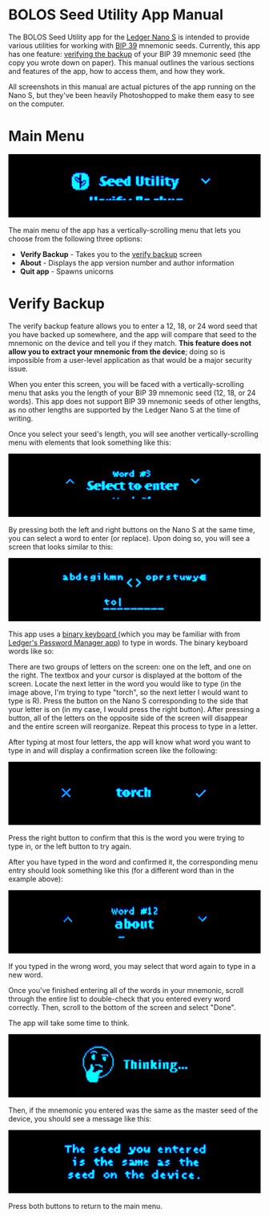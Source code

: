 # BOLOS Seed Utility App Manual

The BOLOS Seed Utility app for the [Ledger Nano
S](https://github.com/LedgerHQ/ledger-nano-s) is intended to provide various
utilities for working with [BIP
39](https://github.com/bitcoin/bips/blob/master/bip-0039.mediawiki) mnemonic
seeds. Currently, this app has one feature: [verifying the
backup](#verify-backup) of your BIP 39 mnemonic seed (the copy you wrote down on
paper). This manual outlines the various sections and features of the app, how
to access them, and how they work.

All screenshots in this manual are actual pictures of the app running on the
Nano S, but they've been heavily Photoshopped to make them easy to see on the
computer.

# Main Menu

![Main Menu](pictures/main_menu.png)

The main menu of the app has a vertically-scrolling menu that lets you choose
from the following three options:

- **Verify Backup** - Takes you to the [verify backup](#verify-backup) screen
- **About** - Displays the app version number and author information
- **Quit app** - Spawns unicorns

# Verify Backup

The verify backup feature allows you to enter a 12, 18, or 24 word seed that you
have backed up somewhere, and the app will compare that seed to the mnemonic on
the device and tell you if they match. **This feature does not allow you to
extract your mnemonic from the device**; doing so is impossible from a
user-level application as that would be a major security issue.

When you enter this screen, you will be faced with a vertically-scrolling menu
that asks you the length of your BIP 39 mnemonic seed (12, 18, or 24 words).
This app does not support BIP 39 mnemonic seeds of other lengths, as no other
lengths are supported by the Ledger Nano S at the time of writing.

Once you select your seed's length, you will see another vertically-scrolling
menu with elements that look something like this:

![Enter Seed 1](pictures/enter_seed_1.png)

By pressing both the left and right buttons on the Nano S at the same time, you
can select a word to enter (or replace). Upon doing so, you will see a screen
that looks similar to this:

![Enter Word](pictures/enter_word.png)

This app uses a [binary keyboard
](https://github.com/parkerhoyes/bolos-user-interface#binary-keyboard-module)
(which you may be familiar with from [Ledger's Password Manager
app](https://github.com/LedgerHQ/blue-app-password-manager)) to type in words.
The binary keyboard words like so:

There are two groups of letters on the screen: one on the left, and one on the
right. The textbox and your cursor is displayed at the bottom of the screen.
Locate the next letter in the word you would like to type (in the image above,
I'm trying to type "torch", so the next letter I would want to type is R). Press
the button on the Nano S corresponding to the side that your letter is on (in my
case, I would press the right button). After pressing a button, all of the
letters on the opposite side of the screen will disappear and the entire screen
will reorganize. Repeat this process to type in a letter.

After typing at most four letters, the app will know what word you want to type
in and will display a confirmation screen like the following:

![Word Prediction](pictures/word_prediction.png)

Press the right button to confirm that this is the word you were trying to type
in, or the left button to try again.

After you have typed in the word and confirmed it, the corresponding menu entry
should look something like this (for a different word than in the example
above):

![Enter Seed 2](pictures/enter_seed_2.png)

If you typed in the wrong word, you may select that word again to type in a new
word.

Once you've finished entering all of the words in your mnemonic, scroll through
the entire list to double-check that you entered every word correctly. Then,
scroll to the bottom of the screen and select "Done".

The app will take some time to think.

![Thinking](pictures/thinking.png)

Then, if the mnemonic you entered was the same as the master seed of the device,
you should see a message like this:

![Same Seed](pictures/same_seed.png)

Press both buttons to return to the main menu.
